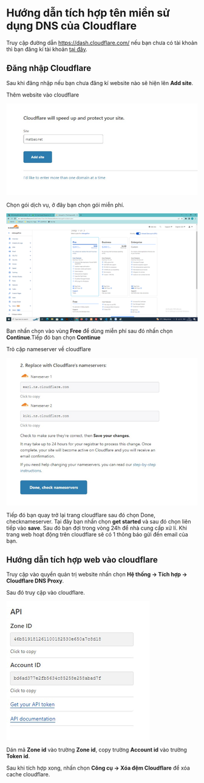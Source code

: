 # Hướng dẫn tích hợp tên miền sử dụng DNS của Cloudflare
Truy cập đường dẫn https://dash.cloudflare.com/ nếu bạn chưa có tài khoản thì bạn đăng kí tài khoản [tại đây](https://dash.cloudflare.com/sign-up).

## Đăng nhập Cloudflare

Sau khi đăng nhập nếu bạn chưa đăng kí website nào sẽ hiện lên **Add site**.

Thêm website vào cloudflare

![Cloudflare](img/hinh-anh-cloudflare.jpg)

Chọn gói dịch vụ, ở đây bạn chọn gói miễn phí.

![Cloudflare](img/hinh-anh-cloudflare-1.jpg)

Bạn nhấn chọn vào vùng **Free** để dùng miễn phí sau đó nhấn chọn **Continue**.Tiếp đó bạn chọn **Continue**

Trỏ cặp nameserver về cloudflare

![Cloudflare](img/hinh-anh-cloudflare-2.jpg)

Tiếp đó bạn quay trở lại trang cloudflare sau đó chọn Done, checknameserver. Tại đây bạn nhấn chọn **get started** và sau đó chọn liên tiếp vào **save**. Sau đó bạn đợi trong vòng 24h để nhà cung cấp xử lí. Khi trang web hoạt động trên cloudflare sẽ có 1 thông báo gửi đến email của bạn.

## Hướng dẫn tích hợp web vào cloudflare

Truy cập vào quyền quản trị website nhấn chọn **Hệ thống -> Tích hợp -> Cloudflare DNS Proxy**. 

Sau đó truy cập vào cloudflare.

![Cloudflare](img/hinh-anh-cloudflare-3.jpg)

Dán mã **Zone id** vào trường **Zone id**, copy trường **Account id** vào trường **Token id**.

Sau khi tích hợp xong, nhấn chọn **Công cụ -> Xóa đệm Cloudflare** để xóa cache cloudflare.

